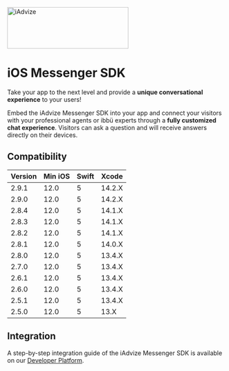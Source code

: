<img src="https://user-images.githubusercontent.com/17723986/47799626-f3982700-dd2a-11e8-983c-77d1a3ed7f53.png" width="280" height="96" alt="iAdvize">

# iOS Messenger SDK

Take your app to the next level and provide a **unique conversational experience** to your users!

Embed the iAdvize Messenger SDK into your app and connect your visitors with your professional agents or ibbü experts through a **fully customized chat experience**. Visitors can ask a question and will receive answers directly on their devices.

## Compatibility

| Version | Min iOS  | Swift | Xcode  |
| ------- | -------- | ----- | ------ |
| 2.9.1   | 12.0     | 5     | 14.2.X |
| 2.9.0   | 12.0     | 5     | 14.2.X |
| 2.8.4   | 12.0     | 5     | 14.1.X |
| 2.8.3   | 12.0     | 5     | 14.1.X |
| 2.8.2   | 12.0     | 5     | 14.1.X |
| 2.8.1   | 12.0     | 5     | 14.0.X |
| 2.8.0   | 12.0     | 5     | 13.4.X |
| 2.7.0   | 12.0     | 5     | 13.4.X |
| 2.6.1   | 12.0     | 5     | 13.4.X |
| 2.6.0   | 12.0     | 5     | 13.4.X |
| 2.5.1   | 12.0     | 5     | 13.4.X |
| 2.5.0   | 12.0     | 5     | 13.X   |

## Integration

A step-by-step integration guide of the iAdvize Messenger SDK is available on our [Developer Platform](https://developers.iadvize.com/documentation/mobile-sdk).
